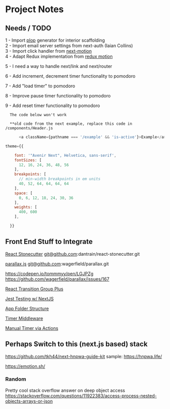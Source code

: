 # Project Notes

## Needs / TODO

  1 - Import [plop](https://github.com/amwmedia/plop) generator for interior scaffolding  
  2 - Import email server settings from next-auth (Iaian Collins)  
  3 - Import click handler from [next-motion](https://github.com/toinelin/next-motion)  
  4 - Adapt Redux implementation from [redux motion](https://github.com/bgryszko/react-motion-example.git)  

  5 - I need a way to handle next/link and next/router

  6 - Add increment, decrement timer functionality to pomodoro

  7 - Add "load timer" to pomodoro

  8 - Improve pause timer functionality to pomodoro

  9 - Add reset timer functionality to pomodoro

      The code below won't work

      **old code from the next example, replace this code in /components/Header.js

  ```javascript
        <a className={pathname === '/example' && 'is-active'}>Example</a>
  ```

```javascript
theme={{

    font: '"Avenir Next", Helvetica, sans-serif',
    fontSizes: [
      12, 16, 24, 36, 48, 56
    ],
    breakpoints: [
      // min-width breakpoints in em units
      40, 52, 64, 64, 64, 64
    ],
    space: [
      0, 6, 12, 18, 24, 30, 36
    ],
    weights: [
      400, 600
    ],

  }}
```

## Front End Stuff to Integrate
[React Stonecutter](https://github.com/dantrain/react-stonecutter)
git@github.com:dantrain/react-stonecutter.git

[parallax.js](http://matthew.wagerfield.com/parallax/)
git@github.com:wagerfield/parallax.git

https://codepen.io/tommmyy/pen/LGJPZg
https://github.com/wagerfield/parallax/issues/167

[React Transition Group Plus](https://github.com/cheapsteak/react-transition-group-plus)

[Jest Testing w/ NextJS](https://github.com/zeit/next.js/issues/2197)

[App Folder Structure](https://medium.com/styled-components/component-folder-pattern-ee42df37ec68)

[Timer Middleware](https://gist.github.com/markerikson/ca96a82d6fdb29388aca4052a9455431)

[Manual Timer via Actions](https://www.codementor.io/imbhargav5/building-a-digital-timer-with-redux-6rwun5ey7)

## Perhaps Switch to this (next.js based) stack

https://github.com/tkh44/next-hnpwa-guide-kit
sample: https://hnpwa.life/

https://emotion.sh/

### Random

Pretty cool stack overflow answer on deep object access
https://stackoverflow.com/questions/11922383/access-process-nested-objects-arrays-or-json